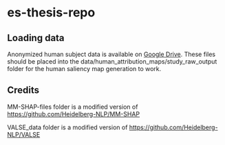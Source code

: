 # es-thesis-repo

## Loading data

Anonymized human subject data is available on [Google Drive](https://drive.google.com/drive/folders/1FY8oO7P_BEuL8dkFaGep8dHq3yi3KgZi). These files should be placed into the data/human_attribution_maps/study_raw_output folder for the human saliency map generation to work.

## Credits
MM-SHAP-files folder is a modified version of https://github.com/Heidelberg-NLP/MM-SHAP

VALSE_data folder is a modified version of https://github.com/Heidelberg-NLP/VALSE
